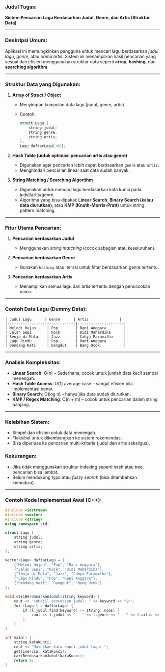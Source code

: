 ###  **Judul Tugas**:

**Sistem Pencarian Lagu Berdasarkan Judul, Genre, dan Artis (Struktur Data)**

---

###  **Deskripsi Umum**:

Aplikasi ini memungkinkan pengguna untuk mencari lagu berdasarkan *judul lagu*, *genre*, atau *nama artis*. Sistem ini menampilkan hasil pencarian yang sesuai dan efisien menggunakan struktur data seperti **array**, **hashing**, dan **searching algorithm**.

---

###  **Struktur Data yang Digunakan**:

1. **Array of Struct / Object**

   * Menyimpan kumpulan data lagu (judul, genre, artis).
   * Contoh:

     ```cpp
     struct Lagu {
         string judul;
         string genre;
         string artis;
     };
     Lagu daftarLagu[100];
     ```

2. **Hash Table (untuk optimasi pencarian artis atau genre)**

   * Digunakan agar pencarian lebih cepat berdasarkan `genre` atau `artis`.
   * Menghindari pencarian linear saat data sudah banyak.

3. **String Matching / Searching Algorithm**

   * Digunakan untuk mencari lagu berdasarkan kata kunci pada judul/artis/genre.
   * Algoritma yang bisa dipakai: **Linear Search**, **Binary Search (kalau data diurutkan)**, atau **KMP (Knuth-Morris-Pratt)** untuk string pattern matching.

---

###  **Fitur Utama Pencarian**:

1. **Pencarian berdasarkan Judul**

   * Menggunakan *string matching* (cocok sebagian atau keseluruhan).

2. **Pencarian berdasarkan Genre**

   * Gunakan `hashing` atau iterasi untuk filter berdasarkan genre tertentu.

3. **Pencarian berdasarkan Artis**

   * Menampilkan semua lagu dari artis tertentu dengan pencocokan nama.

---

###  **Contoh Data Lagu** (Dummy Data):

```plaintext
| Judul Lagu      | Genre      | Artis              |
|------------------|------------|---------------------|
| Melodi Hujan     | Pop        | Rani Anggara        |
| Jalan Sepi       | Rock       | Didi Mahardika      |
| Senja di Mata    | Jazz       | Cahya Paramitha     |
| Lagu Rindu       | Pop        | Rani Anggara        |
| Dendang Hati     | Dangdut    | Bang Ucok           |
```

---

###  **Analisis Kompleksitas**:

* **Linear Search**: O(n) – Sederhana, cocok untuk jumlah data kecil sampai menengah.
* **Hash Table Access**: O(1) average case – sangat efisien bila implementasi benar.
* **Binary Search**: O(log n) – hanya jika data sudah diurutkan.
* **KMP / Regex Matching**: O(n + m) – cocok untuk pencarian dalam string panjang.

---

###  **Kelebihan Sistem**:

* Simpel dan efisien untuk data menengah.
* Fleksibel untuk dikembangkan ke sistem rekomendasi.
* Bisa diperluas ke pencarian multi-kriteria (judul dan artis sekaligus).

###  **Kekurangan**:

* Jika tidak menggunakan struktur indexing seperti hash atau tree, pencarian bisa lambat.
* Belum mendukung typo atau *fuzzy search* (bisa ditambahkan kemudian).

---

###  **Contoh Kode Implementasi Awal (C++)**:

```cpp
#include <iostream>
#include <vector>
#include <string>
using namespace std;

struct Lagu {
    string judul;
    string genre;
    string artis;
};

vector<Lagu> daftarLagu = {
    {"Melodi Hujan", "Pop", "Rani Anggara"},
    {"Jalan Sepi", "Rock", "Didi Mahardika"},
    {"Senja di Mata", "Jazz", "Cahya Paramitha"},
    {"Lagu Rindu", "Pop", "Rani Anggara"},
    {"Dendang Hati", "Dangdut", "Bang Ucok"}
};

void cariBerdasarkanJudul(string keyword) {
    cout << "\nHasil pencarian judul: " << keyword << "\n";
    for (Lagu l : daftarLagu) {
        if (l.judul.find(keyword) != string::npos) {
            cout << l.judul << " - " << l.genre << " - " << l.artis << endl;
        }
    }
}

int main() {
    string kataKunci;
    cout << "Masukkan kata kunci judul lagu: ";
    getline(cin, kataKunci);
    cariBerdasarkanJudul(kataKunci);
    return 0;
}
```

